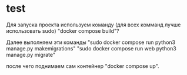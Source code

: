 # test
Для запуска проекта используем команду (для всех комманд лучше использовать sudo) "docker compose build"? 

Далее выполняем эти команды
"sudo docker compose run python3 manage.py makemigrations"
"sudo docker compose run web python3 manage.py migrate"


после чего поднимаем сам контейнер "docker compose up".
